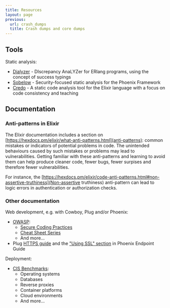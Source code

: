 ```yaml
---
title: Resources
layout: page
previous:
  url: crash_dumps
  title: Crash dumps and core dumps
---
```


## Tools

Static analysis:

* [Dialyzer](https://erlang.org/doc/apps/dialyzer/index.html) - DIscrepancy AnaLYZer for ERlang programs, using the concept of success typings
* [Sobelow](https://github.com/nccgroup/sobelow) - Security-focused static analysis for the Phoenix Framework
* [Credo](https://github.com/rrrene/credo) - A static code analysis tool for the Elixir language with a focus on code consistency and teaching

## Documentation

### Anti-patterns in Elixir

The Elixir documentation includes a section on [https://hexdocs.pm/elixir/what-anti-patterns.html](anti-patterns): common mistakes or indicators of potential problems in code. The unintended behaviours caused by such mistakes or problems may lead to vulnerabilities. Getting familiar with these anti-patterns and learning to avoid them can help produce cleaner code, fewer bugs, fewer surpises and therefore fewer vulnerabilities.

For instance, the [https://hexdocs.pm/elixir/code-anti-patterns.html#non-assertive-truthiness](Non-assertive truthiness) anti-pattern can lead to logic errors in authentication or authorization checks.

### Other documentation

Web development, e.g. with Cowboy, Plug and/or Phoenix:

* [OWASP](https://www.owasp.org/):
  * [Secure Coding Practices](https://www.owasp.org/index.php/OWASP_Secure_Coding_Practices_-_Quick_Reference_Guide)
  * [Cheat Sheet Series](https://cheatsheetseries.owasp.org)
  * And more...
* Plug [HTTPS guide](https://hexdocs.pm/plug/https.html) and the ["Using SSL" section](https://hexdocs.pm/phoenix/using_ssl.html#content) in Phoenix Endpoint Guide

Deployment:

* [CIS Benchmarks](https://www.cisecurity.org/cis-benchmarks/):
  * Operating systems
  * Databases
  * Reverse proxies
  * Container platforms
  * Cloud environments
  * And more...
